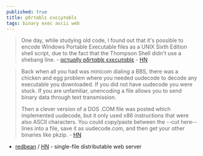 ```yaml
---
published: true
title: pδrταblε εxεcµταblε
tags: binary exec ascii web
---
```

> One day, while studying old code, I found out that it's possible to encode Windows Portable Executable files as a UNIX Sixth Edition shell script, due to the fact that the Thompson Shell didn't use a shebang line. - [αcτµαlly pδrταblε εxεcµταblε](https://justine.storage.googleapis.com/ape.html) - [HN](https://news.ycombinator.com/item?id=24256883)

> Back when all you had was minicom dialing a BBS, there was a chicken and egg problem where you needed uudecode to decode any executable you downloaded. If you did not have uudecode you were stuck. If you are unfamiliar, unencoding a file allows you to send binary data through text transmission.
> 
> Then a clever version of a DOS .COM file was posted which implemented uudecode, but it only used x86 instructions that were also ASCII characters. You could copy/paste between the --cut here-- lines into a file, save it as uudecode.com, and then get your other binaries like pkzip. - [HN](https://news.ycombinator.com/item?id=24257421)

- [redbean](https://justine.lol/redbean/index.html) / [HN](https://news.ycombinator.com/item?id=26271117) - single-file distributable web server